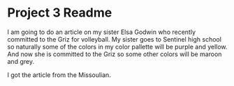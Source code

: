 <h1>Project 3 Readme</h1>
<p>I am going to do an article on my sister Elsa Godwin who recently committed to the Griz for volleyball. My sister goes to Sentinel high school so naturally some of the colors in my color pallette will be purple and yellow. And now she is committed to the Griz so some other colors will be maroon and grey.</p>
<p>I got the article from the Missoulian.</p>
